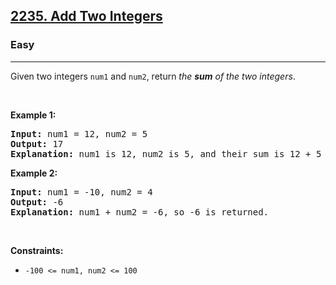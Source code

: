 <h2><a href="https://leetcode.com/problems/add-two-integers/">2235. Add Two Integers</a></h2><h3>Easy</h3><hr><div style="user-select: auto;">Given two integers <code style="user-select: auto;">num1</code> and <code style="user-select: auto;">num2</code>, return <em style="user-select: auto;">the <strong style="user-select: auto;">sum</strong> of the two integers</em>.
<p style="user-select: auto;">&nbsp;</p>
<p style="user-select: auto;"><strong style="user-select: auto;">Example 1:</strong></p>

<pre style="user-select: auto;"><strong style="user-select: auto;">Input:</strong> num1 = 12, num2 = 5
<strong style="user-select: auto;">Output:</strong> 17
<strong style="user-select: auto;">Explanation:</strong> num1 is 12, num2 is 5, and their sum is 12 + 5 = 17, so 17 is returned.
</pre>

<p style="user-select: auto;"><strong style="user-select: auto;">Example 2:</strong></p>

<pre style="user-select: auto;"><strong style="user-select: auto;">Input:</strong> num1 = -10, num2 = 4
<strong style="user-select: auto;">Output:</strong> -6
<strong style="user-select: auto;">Explanation:</strong> num1 + num2 = -6, so -6 is returned.
</pre>

<p style="user-select: auto;">&nbsp;</p>
<p style="user-select: auto;"><strong style="user-select: auto;">Constraints:</strong></p>

<ul style="user-select: auto;">
	<li style="user-select: auto;"><code style="user-select: auto;">-100 &lt;= num1, num2 &lt;= 100</code></li>
</ul>
</div>